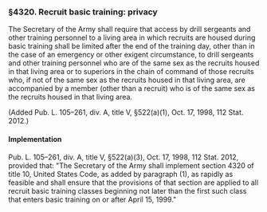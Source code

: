 ### §4320. Recruit basic training: privacy ###

The Secretary of the Army shall require that access by drill sergeants and other training personnel to a living area in which recruits are housed during basic training shall be limited after the end of the training day, other than in the case of an emergency or other exigent circumstance, to drill sergeants and other training personnel who are of the same sex as the recruits housed in that living area or to superiors in the chain of command of those recruits who, if not of the same sex as the recruits housed in that living area, are accompanied by a member (other than a recruit) who is of the same sex as the recruits housed in that living area.

(Added Pub. L. 105–261, div. A, title V, §522(a)(1), Oct. 17, 1998, 112 Stat. 2012.)

#### Implementation ####

Pub. L. 105–261, div. A, title V, §522(a)(3), Oct. 17, 1998, 112 Stat. 2012, provided that: "The Secretary of the Army shall implement section 4320 of title 10, United States Code, as added by paragraph (1), as rapidly as feasible and shall ensure that the provisions of that section are applied to all recruit basic training classes beginning not later than the first such class that enters basic training on or after April 15, 1999."